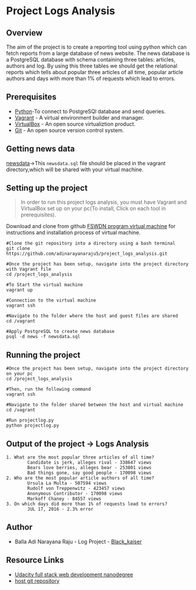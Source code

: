 # Project Logs Analysis


## Overview
The aim of the project is to create a reporting tool using python which can fetch reports from a large database of news website. The news database is a PostgreSQL database with schema containing three tables: articles, authors and log. By using this three tables we should get the relational reports which tells about popular three articles of all time, popular article authors and days with more than 1% of requests which lead to errors.

## Prerequisites
* [Python](https://www.python.org/downloads/)-To connect to PostgreSQl database and send queries.
* [Vagrant](https://www.vagrantup.com/downloads.html) - A virtual environment builder and manager.
* [VirtualBox](https://www.virtualbox.org/wiki/Downloads) - An open source virtualiztion product.
* [Git](https://git-scm.com/downloads) - An open source version control system.

## Getting news data
[newsdata](https://d17h27t6h515a5.cloudfront.net/topher/2016/August/57b5f748_newsdata/newsdata.zip)->This `newsdata.sql` file should be placed in the vagrant directory,which will be shared with your virtual machine.

## Setting up the project
> In order to run this project logs analysis, you must have Vagrant and VirtualBox set up on your pc(To install, Click on each tool in prerequisites).

Download and clone from github [FSWDN program virtual machine](https://github.com/udacity/fullstack-nanodegree-vm) for instructions and installation process of virtual machine.  

```
#Clone the git repository into a directory using a bash terminal
git clone https://github.com/adinarayanaraju5/project_logs_analysis.git

#Once the project has been setup, navigate into the project directory with Vagrant file
cd /project_logs_analysis

#To Start the virtual machine
vagrant up

#Connection to the virtual machine
vagrant ssh

#Navigate to the folder where the host and guest files are shared
cd /vagrant

#Apply PostgreSQL to create news database
psql -d news -f newsdata.sql
```
## Running the project
```
#Once the project has been setup, navigate into the project directory on your pc
cd /project_logs_analysis

#Then, run the following command
vagrant ssh

#Navigate to the folder shared between the host and virtual machine
cd /vagrant

#Run projectlog.py
python projectlog.py
```

## Output of the project -> Logs Analysis
```
1. What are the most popular three articles of all time?
        Candidate is jerk, alleges rival - 338647 views
        Bears love berries, alleges bear - 253801 views
        Bad things gone, say good people - 170098 views
2. Who are the most popular article authors of all time?
        Ursula La Multa - 507594 views
        Rudolf von Treppenwitz - 423457 views
        Anonymous Contributor - 170098 views
        Markoff Chaney - 84557 views
3. On which days did more than 1% of requests lead to errors?
        JUL 17, 2016 - 2.3% error
```
## Author
* Balla Adi Narayana Raju - Log Project - [Black_kaiser](https://github.com/adinarayanaraju5)

## Resource Links
* [Udacity full stack web development nanodegree](https://www.udacity.com/course/full-stack-web-developer-nanodegree--nd004)
* [host git repository](https://github.com/adinarayanaraju5/project_logs_analysis.git)
